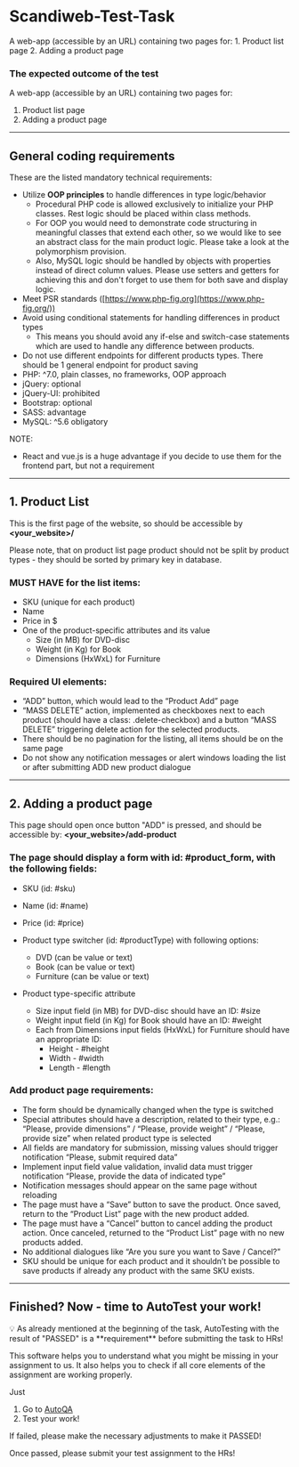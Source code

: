 # Scandiweb-Test-Task
A web-app (accessible by an URL) containing two pages for:  1. Product list page 2. Adding a product page

### The e**xpected outcome of the test**

A web-app (accessible by an URL) containing two pages for:

1. Product list page
2. Adding a product page


---

## General coding requirements

These are the listed mandatory technical requirements:

- Utilize **OOP principles** to handle differences in type logic/behavior
    - Procedural PHP code is allowed exclusively to initialize your PHP classes. Rest logic should be placed within class methods.
    - For OOP you would need to demonstrate code structuring in meaningful classes that extend each other, so we would like to see an abstract class for the main product logic. Please take a look at the polymorphism provision.
    - Also, MySQL logic should be handled by objects with properties instead of direct column values. Please use setters and getters for achieving this and don't forget to use them for both save and display logic.
- Meet PSR standards ([https://www.php-fig.org](https://www.php-fig.org/))
- Avoid using conditional statements for handling differences in product types
    - This means you should avoid any if-else and switch-case statements which are used to handle any difference between products.
- Do not use different endpoints for different products types. There should be 1 general endpoint for product saving
- PHP: ^7.0, plain classes, no frameworks, OOP approach
- jQuery: optional
- jQuery-UI: prohibited
- Bootstrap: optional
- SASS: advantage
- MySQL: ^5.6 obligatory

NOTE:

- React and vue.js is a huge advantage if you decide to use them for the frontend part, but not a requirement

---

## 1. Product List

This is the first page of the website, so should be accessible by **<your_website>/**



Please note, that on product list page product should not be split by product types - they should be sorted by primary key in database.

### MUST HAVE for the list items:

- SKU (unique for each product)
- Name
- Price in $
- One of the product-specific attributes and its value
    - Size (in MB) for DVD-disc
    - Weight (in Kg) for Book
    - Dimensions (HxWxL) for Furniture

### Required UI elements:

- “ADD” button, which would lead to the “Product Add” page
- “MASS DELETE” action, implemented as checkboxes next to each product (should have a class: .delete-checkbox) and a button “MASS DELETE” triggering delete action for the selected products.
- There should be no pagination for the listing, all items should be on the same page
- Do not show any notification messages or alert windows loading the list or after submitting ADD new product dialogue



---

## 2. Adding a product page

This page should open once button "ADD" is pressed, and should be accessible by: **<your_website>/add-product**



### The page should display a form with id: #product_form, with the following fields:

- SKU (id: #sku)
- Name (id: #name)
- Price (id: #price)

- Product type switcher (id: #productType) with following options:
    - DVD (can be value or text)
    - Book (can be value or text)
    - Furniture (can be value or text)
    
- Product type-specific attribute
    - Size input field (in MB) for DVD-disc should have an ID: #size
    - Weight input field (in Kg) for Book should have an ID: #weight
    - Each from Dimensions input fields (HxWxL) for Furniture should have an appropriate ID:
        - Height - #height
        - Width - #width
        - Length - #length
        

### **Add product page requirements:**

- The form should be dynamically changed when the type is switched
- Special attributes should have a description, related to their type, e.g.: “Please, provide dimensions” / “Please, provide weight” / “Please, provide size” when related product type is selected
- All fields are mandatory for submission, missing values should trigger notification “Please, submit required data”
- Implement input field value validation, invalid data must trigger notification “Please, provide the data of indicated type”
- Notification messages should appear on the same page without reloading
- The page must have a “Save” button to save the product. Once saved, return to the “Product List” page with the new product added.
- The page must have a “Cancel” button to cancel adding the product action. Once canceled, returned to the “Product List” page with no new products added.
- No additional dialogues like “Are you sure you want to Save / Cancel?”
- SKU should be unique for each product and it shouldn’t be possible to save products if already any product with the same SKU exists.

---

## Finished? Now - time to AutoTest your work!

<aside>
💡 As already mentioned at the beginning of the task, AutoTesting with the result of "PASSED" is a **requirement** before submitting the task to HRs!

</aside>

This software helps you to understand what you might be missing in your assignment to us. It also helps you to check if all core elements of the assignment are working properly.

Just

1. Go to [AutoQA](http://165.227.98.170/)
2. Test your work!

If failed, please make the necessary adjustments to make it PASSED!

Once passed, please submit your test assignment to the HRs!
